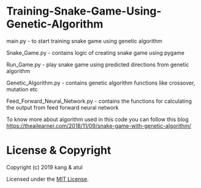 # Training-Snake-Game-Using-Genetic-Algorithm

main.py -  to start training snake game using genetic algorithm

Snake_Game.py  -  contains logic of creating snake game using pygame

Run_Game.py  -  play snake game using predicted directions from genetic algorithm

Genetic_Algorithm.py  -  contains genetic algorithm functions like crossover, mutation etc

Feed_Forward_Neural_Network.py  -  contains the functions for calculating the output from feed forward neural network

To know more about algorithm used in this code you can follow this blog https://theailearner.com/2018/11/09/snake-game-with-genetic-algorithm/


# License & Copyright

Copyright (c) 2019 kang & atul

Licensed under the [MIT License](LICENSE).
